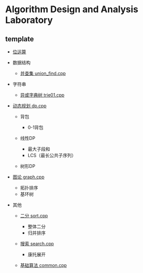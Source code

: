 # Algorithm Design and Analysis Laboratory

## template

- [位运算](template/bitwise_operations.md)
- 数据结构
  - [并查集 union_find.cpp](template/union_find.cpp)
- 字符串
  - [异或字典树 trie01.cpp](template/trie01.cpp)
- [动态规划 dp.cpp](template/dp.cpp)
  - 背包
    
    - 0-1背包
  
  - 线性DP
    
    - 最大子段和
    - LCS（最长公共子序列）
  - 树形DP
- [图论 graph.cpp](template/graph.cpp)
  - 拓扑排序
  - 基环树
- 其他
  
  - [二分 sort.cpp](template/sort.cpp)
    - 整体二分
    - 归并排序
    
  - [搜索 search.cpp](template/search.cpp)
    - 康托展开
  - [基础算法 common.cpp](template/common.cpp)
